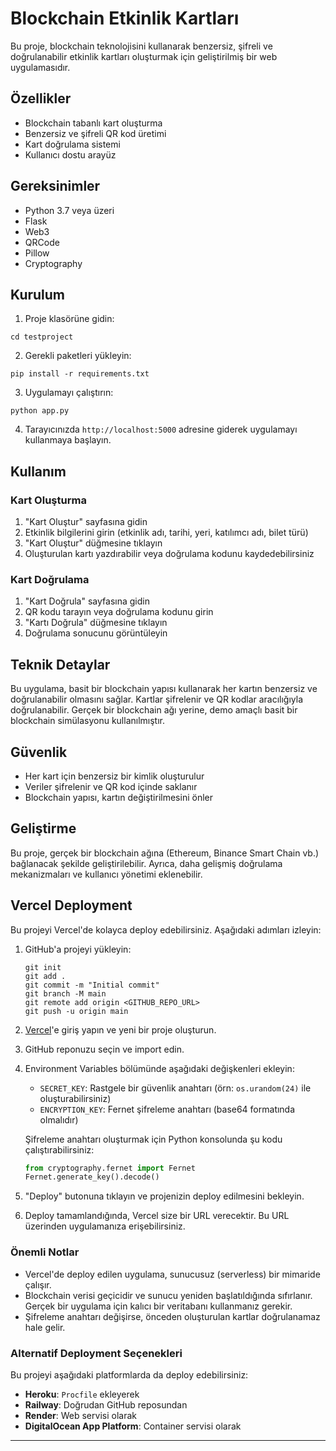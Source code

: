 # Blockchain Etkinlik Kartları

Bu proje, blockchain teknolojisini kullanarak benzersiz, şifreli ve doğrulanabilir etkinlik kartları oluşturmak için geliştirilmiş bir web uygulamasıdır.

## Özellikler

- Blockchain tabanlı kart oluşturma
- Benzersiz ve şifreli QR kod üretimi
- Kart doğrulama sistemi
- Kullanıcı dostu arayüz

## Gereksinimler

- Python 3.7 veya üzeri
- Flask
- Web3
- QRCode
- Pillow
- Cryptography

## Kurulum

1. Proje klasörüne gidin:
```
cd testproject
```

2. Gerekli paketleri yükleyin:
```
pip install -r requirements.txt
```

3. Uygulamayı çalıştırın:
```
python app.py
```

4. Tarayıcınızda `http://localhost:5000` adresine giderek uygulamayı kullanmaya başlayın.

## Kullanım

### Kart Oluşturma

1. "Kart Oluştur" sayfasına gidin
2. Etkinlik bilgilerini girin (etkinlik adı, tarihi, yeri, katılımcı adı, bilet türü)
3. "Kart Oluştur" düğmesine tıklayın
4. Oluşturulan kartı yazdırabilir veya doğrulama kodunu kaydedebilirsiniz

### Kart Doğrulama

1. "Kart Doğrula" sayfasına gidin
2. QR kodu tarayın veya doğrulama kodunu girin
3. "Kartı Doğrula" düğmesine tıklayın
4. Doğrulama sonucunu görüntüleyin

## Teknik Detaylar

Bu uygulama, basit bir blockchain yapısı kullanarak her kartın benzersiz ve doğrulanabilir olmasını sağlar. Kartlar şifrelenir ve QR kodlar aracılığıyla doğrulanabilir. Gerçek bir blockchain ağı yerine, demo amaçlı basit bir blockchain simülasyonu kullanılmıştır.

## Güvenlik

- Her kart için benzersiz bir kimlik oluşturulur
- Veriler şifrelenir ve QR kod içinde saklanır
- Blockchain yapısı, kartın değiştirilmesini önler

## Geliştirme

Bu proje, gerçek bir blockchain ağına (Ethereum, Binance Smart Chain vb.) bağlanacak şekilde geliştirilebilir. Ayrıca, daha gelişmiş doğrulama mekanizmaları ve kullanıcı yönetimi eklenebilir.

## Vercel Deployment

Bu projeyi Vercel'de kolayca deploy edebilirsiniz. Aşağıdaki adımları izleyin:

1. GitHub'a projeyi yükleyin:
   ```
   git init
   git add .
   git commit -m "Initial commit"
   git branch -M main
   git remote add origin <GITHUB_REPO_URL>
   git push -u origin main
   ```

2. [Vercel](https://vercel.com)'e giriş yapın ve yeni bir proje oluşturun.

3. GitHub reponuzu seçin ve import edin.

4. Environment Variables bölümünde aşağıdaki değişkenleri ekleyin:
   - `SECRET_KEY`: Rastgele bir güvenlik anahtarı (örn: `os.urandom(24)` ile oluşturabilirsiniz)
   - `ENCRYPTION_KEY`: Fernet şifreleme anahtarı (base64 formatında olmalıdır)

   Şifreleme anahtarı oluşturmak için Python konsolunda şu kodu çalıştırabilirsiniz:
   ```python
   from cryptography.fernet import Fernet
   Fernet.generate_key().decode()
   ```

5. "Deploy" butonuna tıklayın ve projenizin deploy edilmesini bekleyin.

6. Deploy tamamlandığında, Vercel size bir URL verecektir. Bu URL üzerinden uygulamanıza erişebilirsiniz.

### Önemli Notlar

- Vercel'de deploy edilen uygulama, sunucusuz (serverless) bir mimaride çalışır.
- Blockchain verisi geçicidir ve sunucu yeniden başlatıldığında sıfırlanır. Gerçek bir uygulama için kalıcı bir veritabanı kullanmanız gerekir.
- Şifreleme anahtarı değişirse, önceden oluşturulan kartlar doğrulanamaz hale gelir.

### Alternatif Deployment Seçenekleri

Bu projeyi aşağıdaki platformlarda da deploy edebilirsiniz:

- **Heroku**: `Procfile` ekleyerek
- **Railway**: Doğrudan GitHub reposundan
- **Render**: Web servisi olarak
- **DigitalOcean App Platform**: Container servisi olarak
________________________________________________________________